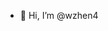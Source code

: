 - 👋 Hi, I’m @wzhen4

<!---
wzhen4/wzhen4 is a ✨ special ✨ repository because its `README.md` (this file) appears on your GitHub profile.
You can click the Preview link to take a look at your changes.
--->
